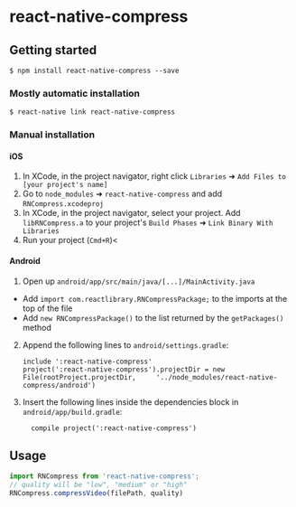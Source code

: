 
# react-native-compress

## Getting started

`$ npm install react-native-compress --save`

### Mostly automatic installation

`$ react-native link react-native-compress`

### Manual installation


#### iOS

1. In XCode, in the project navigator, right click `Libraries` ➜ `Add Files to [your project's name]`
2. Go to `node_modules` ➜ `react-native-compress` and add `RNCompress.xcodeproj`
3. In XCode, in the project navigator, select your project. Add `libRNCompress.a` to your project's `Build Phases` ➜ `Link Binary With Libraries`
4. Run your project (`Cmd+R`)<

#### Android

1. Open up `android/app/src/main/java/[...]/MainActivity.java`
  - Add `import com.reactlibrary.RNCompressPackage;` to the imports at the top of the file
  - Add `new RNCompressPackage()` to the list returned by the `getPackages()` method
2. Append the following lines to `android/settings.gradle`:
  	```
  	include ':react-native-compress'
  	project(':react-native-compress').projectDir = new File(rootProject.projectDir, 	'../node_modules/react-native-compress/android')
  	```
3. Insert the following lines inside the dependencies block in `android/app/build.gradle`:
  	```
      compile project(':react-native-compress')
  	```

## Usage
```javascript
import RNCompress from 'react-native-compress';
// quality will be "low", "medium" or "high"
RNCompress.compressVideo(filePath, quality)
```
